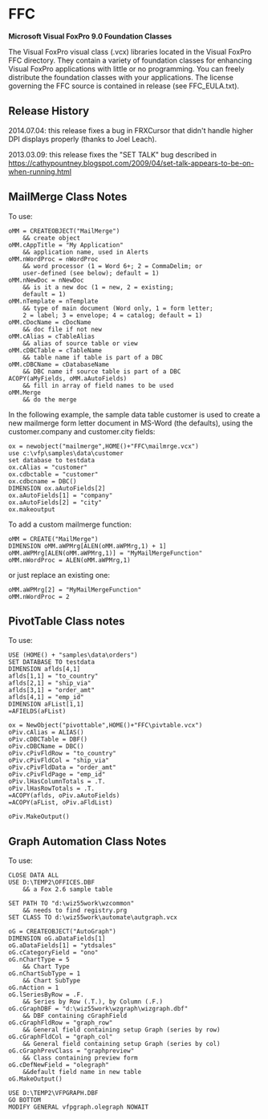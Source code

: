 # FFC

**Microsoft Visual FoxPro 9.0 Foundation Classes**

The Visual FoxPro visual class (.vcx) libraries located in the Visual FoxPro FFC directory. They contain a variety of foundation classes for enhancing Visual FoxPro applications with little or no programming. You can freely distribute the foundation classes with your applications. The license governing the FFC source is contained in release (see FFC_EULA.txt).

## Release History

2014.07.04: this release fixes a bug in FRXCursor that didn't handle higher DPI displays properly (thanks to Joel Leach).

2013.03.09: this release fixes the "SET TALK" bug described in <a href="https://cathypountney.blogspot.com/2009/04/set-talk-appears-to-be-on-when-running.html" target="_blank">https://cathypountney.blogspot.com/2009/04/set-talk-appears-to-be-on-when-running.html</a>

## MailMerge Class Notes

To use:

    oMM = CREATEOBJECT("MailMerge")
        && create object
    oMM.cAppTitle = "My Application"
        && application name, used in Alerts	
    oMM.nWordProc = nWordProc
        && word processor (1 = Word 6+; 2 = CommaDelim; or
        user-defined (see below); default = 1)
    oMM.nNewDoc = nNewDoc
        && is it a new doc (1 = new, 2 = existing;
        default = 1)
    oMM.nTemplate = nTemplate
        && type of main document (Word only, 1 = form letter;
        2 = label; 3 = envelope; 4 = catalog; default = 1)
    oMM.cDocName = cDocName
        && doc file if not new
    oMM.cAlias = cTableAlias
        && alias of source table or view
    oMM.cDBCTable = cTableName
        && table name if table is part of a DBC
    oMM.cDBCName = cDatabaseName
        && DBC name if source table is part of a DBC
    ACOPY(aMyFields, oMM.aAutoFields)
        && fill in array of field names to be used
    oMM.Merge
        && do the merge

In the following example, the sample data table customer is used to create a new mailmerge form letter document in MS-Word (the defaults), using the customer.company and customer.city fields:

    ox = newobject("mailmerge",HOME()+"FFC\mailmrge.vcx")
    use c:\vfp\samples\data\customer
    set database to testdata
    ox.cAlias = "customer"
    ox.cdbctable = "customer"
    ox.cdbcname = DBC()
    DIMENSION ox.aAutoFields[2]
    ox.aAutoFields[1] = "company"
    ox.aAutoFields[2] = "city"
    ox.makeoutput

To add a custom mailmerge function:

    oMM = CREATE("MailMerge")
    DIMENSION oMM.aWPMrg[ALEN(oMM.aWPMrg,1) + 1]
    oMM.aWPMrg[ALEN(oMM.aWPMrg,1)] = "MyMailMergeFunction"
    oMM.nWordProc = ALEN(oMM.aWPMrg,1)

or just replace an existing one:

    oMM.aWPMrg[2] = "MyMailMergeFunction"
    oMM.nWordProc = 2

## PivotTable Class notes

To use:

    USE (HOME() + "samples\data\orders")
    SET DATABASE TO testdata
    DIMENSION aflds[4,1]
    aflds[1,1] = "to_country"
    aflds[2,1] = "ship_via"
    aflds[3,1] = "order_amt"
    aflds[4,1] = "emp_id"
    DIMENSION aFList[1,1]
    =AFIELDS(aFList)

    ox = NewObject("pivottable",HOME()+"FFC\pivtable.vcx")
    oPiv.cAlias = ALIAS()
    oPiv.cDBCTable = DBF()
    oPiv.cDBCName = DBC()
    oPiv.cPivFldRow = "to_country"
    oPiv.cPivFldCol = "ship_via"
    oPiv.cPivFldData = "order_amt"
    oPiv.cPivFldPage = "emp_id"
    oPiv.lHasColumnTotals = .T.
    oPiv.lHasRowTotals = .T.
    =ACOPY(aflds, oPiv.aAutoFields)
    =ACOPY(aFList, oPiv.aFldList)
    
    oPiv.MakeOutput()

## Graph Automation Class Notes

To use:

    CLOSE DATA ALL
    USE D:\TEMP2\OFFICES.DBF
        && a Fox 2.6 sample table
    
    SET PATH TO "d:\wiz55work\wzcommon"
        && needs to find registry.prg
    SET CLASS TO d:\wiz55work\automate\autgraph.vcx
    
    oG = CREATEOBJECT("AutoGraph")
    DIMENSION oG.aDataFields[1]
    oG.aDataFields[1] = "ytdsales"
    oG.cCategoryField = "ono"
    oG.nChartType = 5
        && Chart Type
    oG.nChartSubType = 1
        && Chart SubType
    oG.nAction = 1
    oG.lSeriesByRow = .F.
        && Series by Row (.T.), by Column (.F.)
    oG.cGraphDBF = "d:\wiz55work\wzgraph\wizgraph.dbf"
        && DBF containing cGraphField
    oG.cGraphFldRow = "graph_row"
        && General field containing setup Graph (series by row)
    oG.cGraphFldCol = "graph_col"
        && General field containing setup Graph (series by col)
    oG.cGraphPrevClass = "graphpreview"
        && Class containing preview form
    oG.cDefNewField = "olegraph"
        &&default field name in new table
    oG.MakeOutput()
    
    USE D:\TEMP2\VFPGRAPH.DBF
    GO BOTTOM
    MODIFY GENERAL vfpgraph.olegraph NOWAIT
